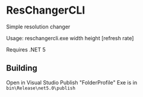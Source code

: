 # ResChangerCLI

Simple resolution changer

Usage: reschangercli.exe width height [refresh rate]

Requires .NET 5

## Building
Open in Visual Studio
Publish "FolderProfile"
Exe is in `bin\Release\net5.0\publish`